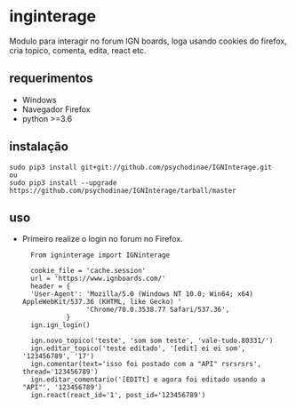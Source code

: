 
# inginterage
Modulo para interagir no forum IGN boards, loga usando cookies do firefox, cria topico, comenta, edita, react etc.

## requerimentos
- Windows
- Navegador Firefox
- python >=3.6

## instalação
    sudo pip3 install git+git://github.com/psychodinae/IGNInterage.git
    ou
    sudo pip3 install --upgrade https://github.com/psychodinae/IGNInterage/tarball/master

## uso
- Primeiro realize o login no forum no Firefox.

 
        From igninterage import IGNinterage

        cookie_file = 'cache.session'
        url = 'https://www.ignboards.com/'
        header = {
        'User-Agent': 'Mozilla/5.0 (Windows NT 10.0; Win64; x64) AppleWebKit/537.36 (KHTML, like Gecko) '
                      'Chrome/70.0.3538.77 Safari/537.36',
                 }
        ign.ign_login()
        
        ign.novo_topico('teste', 'som som teste', 'vale-tudo.80331/')    
        ign.editar_topico('teste editado', '[edit] ei ei som', '123456789', '17')
        ign.comentar(text='isso foi postado com a "API" rsrsrsrs', thread='123456789')
        ign.editar_comentario('[EDITt] e agora foi editado usando a "API"', '123456789')
        ign.react(react_id='1', post_id='123456789')
